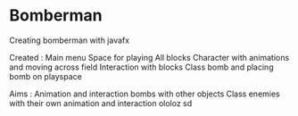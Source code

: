 # Bomberman
Creating bomberman with javafx

Created :
Main menu
Space for playing
All blocks
Character with animations and moving across field
Interaction with blocks
Class bomb and placing bomb on playspace

Aims :
Animation and interaction bombs with other objects
Class enemies with their own animation and interaction
ololoz
sd
